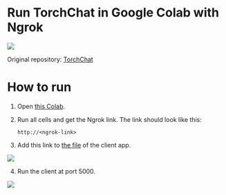 # Run TorchChat in Google Colab with Ngrok

![](https://storage.googleapis.com/mle-courses-prod/users/61b6fa1ba83a7e37c8309756/private-files/c19ab080-4ef1-11ef-a9c5-539ef4fa11ba-Thie__t_ke___chu_a_co__te_n__1_.png)

Original repository: [TorchChat](https://github.com/pytorch/torchchat)

# How to run

1. Open [this Colab](https://colab.research.google.com/drive/1v0lWXIH4lWQAVrP3yNPhEe1r-fv6wZXE?usp=sharing).
2. Run all cells and get the Ngrok link. The link should look like this:
   
   ```
   http://<ngrok-link>
   ```

3. Add this link to [the file](https://github.com/bangoc123/protonx-ai-app-UI/blob/main/src/apiCalls/ai-demos/postQuestionsApiCall.ts) of the client app.

![](https://storage.googleapis.com/mle-courses-prod/users/61b6fa1ba83a7e37c8309756/private-files/8596eb80-4ef1-11ef-a9c5-539ef4fa11ba-Screen_Shot_2024_07_31_at_11.01.06.png)

4. Run the client at port 5000.

![](https://storage.googleapis.com/mle-courses-prod/users/61b6fa1ba83a7e37c8309756/private-files/4352f610-4ef1-11ef-bf69-71eafa46c86b-Screen_Shot_2024_07_31_at_10.59.06.png)
